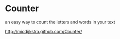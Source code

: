 #  Counter
an easy way to count the letters and words in your text 

http://micdijkstra.github.com/Counter/